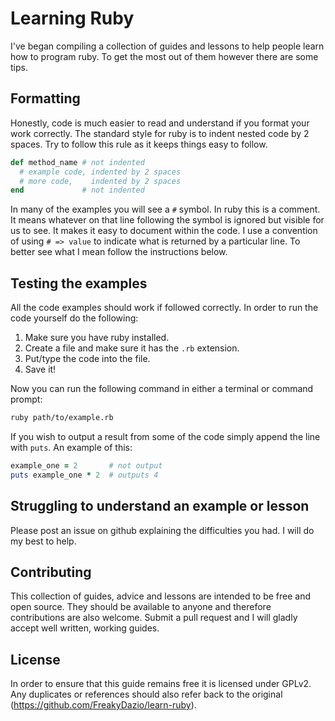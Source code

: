 # Learning Ruby
I've began compiling a collection of guides and lessons to help people learn how to program ruby. To get the most out of them however there are some tips.

## Formatting
Honestly, code is much easier to read and understand if you format your work correctly. The standard style for ruby is to indent nested code by 2 spaces. Try to follow this rule as it keeps things easy to follow.

```ruby
def method_name # not indented
  # example code, indented by 2 spaces
  # more code,    indented by 2 spaces
end             # not indented
```

In many of the examples you will see a `#` symbol. In ruby this is a comment. It means whatever on that line following the symbol is ignored but visible for us to see. It makes it easy to document within the code. I use a convention of using `# => value` to indicate what is returned by a particular line. To better see what I mean follow the instructions below.

## Testing the examples
All the code examples should work if followed correctly. In order to run the code yourself do the following:

1. Make sure you have ruby installed.
2. Create a file and make sure it has the `.rb` extension.
3. Put/type the code into the file. 
4. Save it!

Now you can run the following command in either a terminal or command prompt:

```bash
ruby path/to/example.rb
```

If you wish to output a result from some of the code simply append the line with `puts`. An example of this:

```ruby
example_one = 2       # not output
puts example_one * 2  # outputs 4
```

## Struggling to understand an example or lesson
Please post an issue on github explaining the difficulties you had. I will do my best to help.

## Contributing
This collection of guides, advice and lessons are intended to be free and open source. They should be available to anyone and therefore contributions are also welcome. Submit a pull request and I will gladly accept well written, working guides.

## License
In order to ensure that this guide remains free it is licensed under GPLv2. Any duplicates or references should also refer back to the original (https://github.com/FreakyDazio/learn-ruby).
